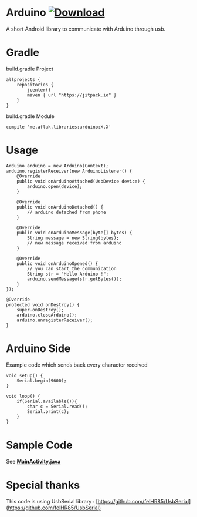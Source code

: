 # Arduino [ ![Download](https://api.bintray.com/packages/omaflak/maven/arduino/images/download.svg) ](https://bintray.com/omaflak/maven/arduino/_latestVersion)
A short Android library to communicate with Arduino through usb.

# Gradle

build.gradle Project

    allprojects {
        repositories {
            jcenter()
            maven { url "https://jitpack.io" }
        }
    }

build.gradle Module

    compile 'me.aflak.libraries:arduino:X.X'

# Usage

    Arduino arduino = new Arduino(Context);
    arduino.registerReceiver(new ArduinoListener() {
        @Override
        public void onArduinoAttached(UsbDevice device) {
            arduino.open(device);
        }

        @Override
        public void onArduinoDetached() {
            // arduino detached from phone
        }

        @Override
        public void onArduinoMessage(byte[] bytes) {
            String message = new String(bytes);
            // new message received from arduino
        }

        @Override
        public void onArduinoOpened() {
            // you can start the communication
            String str = "Hello Arduino !";
            arduino.sendMessage(str.getBytes());
        }
    });
    
    @Override
    protected void onDestroy() {
        super.onDestroy();
        arduino.closeArduino();
        arduino.unregisterReceiver();
    }

# Arduino Side

Example code which sends back every character received

    void setup() {
        Serial.begin(9600);
    }

    void loop() {
        if(Serial.available()){
            char c = Serial.read();
            Serial.print(c);
        }
    }

# Sample Code

See **[MainActivity.java](https://github.com/omaflak/Arduino/blob/master/app/src/main/java/me/aflak/libraries/MainActivity.java)**

# Special thanks

This code is using UsbSerial library : [https://github.com/felHR85/UsbSerial](https://github.com/felHR85/UsbSerial)
